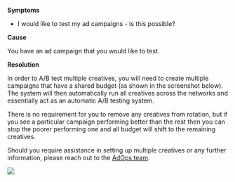 
        

**Symptoms** 

*   I would like to test my ad campaigns - is this possible?

**Cause** 

You have an ad campaign that you would like to test.

**Resolution** 

In order to A/B test multiple creatives, you will need to create multiple campaigns that have a shared budget (as shown in the screenshot below). The system will then automatically run all creatives across the networks and essentially act as an automatic A/B testing system.

There is no requirement for you to remove any creatives from rotation, but if you see a particular campaign performing better than the rest then you can stop the poorer performing one and all budget will shift to the remaining creatives.

Should you require assistance in setting up multiple creatives or any further information, please reach out to the [AdOps team](https://unityads.unity3d.com/help/help/contact).

![](/hc/en-us/article_attachments/115001034463/Screen_Shot_2017-01-19_at_11.18.03.png)

      